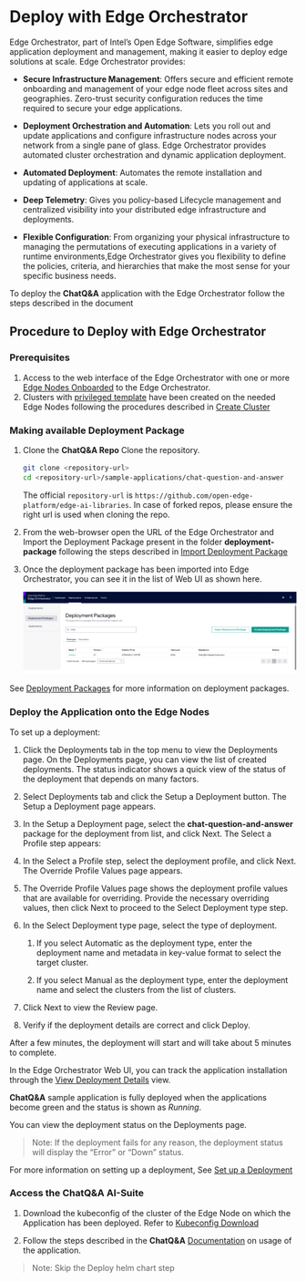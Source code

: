 # Deploy with Edge Orchestrator

Edge Orchestrator, part of Intel’s Open Edge Software, simplifies edge application deployment and management, making it easier to deploy edge solutions at scale. Edge Orchestrator provides:

* **Secure Infrastructure Management**: Offers secure and efficient remote onboarding and management of your edge node fleet across sites and geographies. Zero-trust security configuration reduces the time required to secure your edge applications.

* **Deployment Orchestration and Automation**: Lets you roll out and update applications and configure infrastructure nodes across your network from a single pane of glass. Edge Orchestrator provides automated cluster orchestration and dynamic application deployment.

* **Automated Deployment**: Automates the remote installation and updating of applications at scale.

* **Deep Telemetry**: Gives you policy-based Lifecycle management and centralized visibility into your distributed edge infrastructure and deployments.

* **Flexible Configuration**: From organizing your physical infrastructure to managing the permutations of executing applications in a variety of runtime environments,Edge Orchestrator gives you flexibility to define the policies, criteria, and hierarchies that make the most sense for your specific business needs.

To deploy the **ChatQ&A** application with the Edge Orchestrator follow the steps described in the document

## Procedure to Deploy with Edge Orchestrator

### Prerequisites

1. Access to the web interface of the Edge Orchestrator with one or more [Edge Nodes Onboarded](<https://docs.openedgeplatform.intel.com/edge-manage-docs/main/user_guide/set_up_edge_infra/edge_node_onboard.html#onboard-edge-nodes>) to the Edge Orchestrator.
1. Clusters with [privileged template](<https://docs.openedgeplatform.intel.com/edge-manage-docs/main/user_guide/additional_howtos/set_up_a_cluster_template.html#cluster-template>) have been created on the needed Edge Nodes following the procedures described in [Create Cluster](<https://docs.openedgeplatform.intel.com/edge-manage-docs/main/user_guide/set_up_edge_infra/create_clusters.html#create-cluster>)

### Making available Deployment Package

1. Clone the **ChatQ&A Repo**
   Clone the repository.

    ```bash
    git clone <repository-url>
    cd <repository-url>/sample-applications/chat-question-and-answer
    ```

    The official `repository-url` is `https://github.com/open-edge-platform/edge-ai-libraries`. In case of forked repos, please ensure the right url is used when cloning the repo.

2. From the web-browser open the URL of the Edge Orchestrator and Import the Deployment Package present in the folder **deployment-package** following the steps described in [Import Deployment Package](<https://docs.openedgeplatform.intel.com/edge-manage-docs/main/user_guide/package_software/import_deployment.html#import-deployment-package>)

3. Once the deployment package has been imported into Edge Orchestrator, you can see it in the list of Web UI as shown here.

    **![ChatQnA Image](./images/chatqna-emf.png)**

See [Deployment Packages](<https://docs.openedgeplatform.intel.com/edge-manage-docs/main/user_guide/package_software/deploy_packages.html#deployment-packages>) for more information on deployment packages.

### Deploy the Application onto the Edge Nodes

To set up a deployment:

1. Click the Deployments tab in the top menu to view the Deployments page. On the Deployments page, you can view the list of created deployments. The status indicator shows a quick view of the status of the deployment that depends on many factors.

1. Select Deployments tab and click the Setup a Deployment button. The Setup a Deployment page appears.

1. In the Setup a Deployment page, select the **chat-question-and-answer** package for the deployment from list, and click Next. The Select a Profile step appears:

1. In the Select a Profile step, select the deployment profile, and click Next. The Override Profile Values page appears.

1. The Override Profile Values page shows the deployment profile values that are available for overriding. Provide the necessary overriding values, then click Next to proceed to the Select Deployment type step.

1. In the Select Deployment type page, select the type of deployment.

    1. If you select Automatic as the deployment type, enter the deployment name and metadata in key-value format to select the target cluster.

    1. If you select Manual as the deployment type, enter the deployment name and select the clusters from the list of clusters.

1. Click Next to view the Review page.

1. Verify if the deployment details are correct and click Deploy.

After a few minutes, the deployment will start and will take about 5 minutes to complete.

In the Edge Orchestrator Web UI, you can track the application installation through the [View Deployment Details](<https://docs.openedgeplatform.intel.com/edge-manage-docs/main/user_guide/package_software/deployment_details.html#view-deployment-details>) view.

**ChatQ&A** sample application is fully deployed when the applications become green and the status is shown as _Running_.

You can view the deployment status on the Deployments page.

> Note:  If the deployment fails for any reason, the deployment status will display the “Error” or “Down” status.

For more information on setting up a deployment, See [Set up a Deployment](<https://docs.openedgeplatform.intel.com/edge-manage-docs/main/user_guide/package_software/setup_deploy.html#setup-deploy>)

### Access the **ChatQ&A** AI-Suite

1. Download the kubeconfig of the cluster of the Edge Node on which the Application has been deployed. Refer to [Kubeconfig Download](<https://docs.openedgeplatform.intel.com/edge-manage-docs/main/user_guide/set_up_edge_infra/accessing_clusters.html#accessing-clusters>)

2. Follow the steps described in the **ChatQ&A** [Documentation](<deploy-with-helm.md>) on usage of the application.

> Note: Skip the Deploy helm chart step

